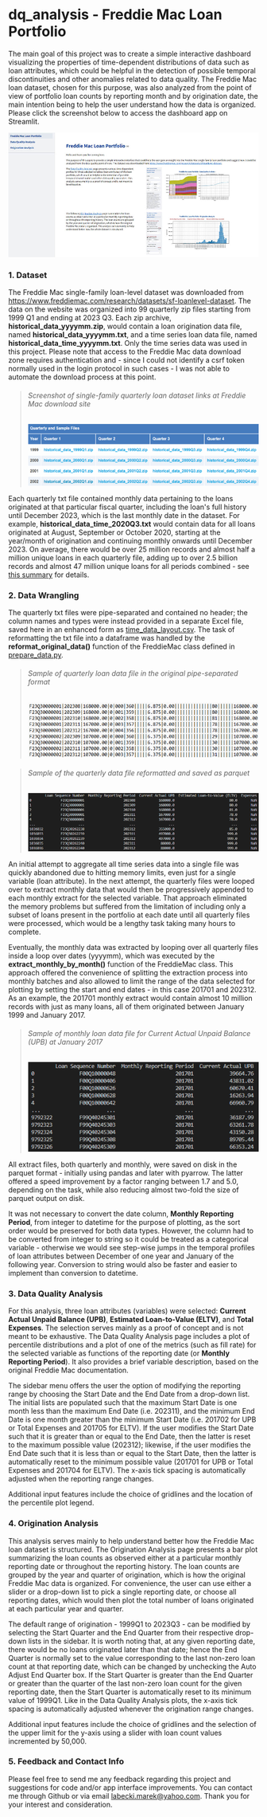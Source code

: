 # dq_analysis - Freddie Mac Loan Portfolio
The main goal of this project was to create a simple interactive dashboard visualizing the properties of time-dependent distributions of data such as loan attributes, which could be helpful in the detection of possible temporal discontinuities and other anomalies related to data quality. The Freddie Mac loan dataset, chosen for this purpose, was also analyzed from the point of view of portfolio loan counts by reporting month and by origination date, the main intention being to help the user understand how the data is organized. Please click the screenshot below to access the dashboard app on Streamlit.

[<img src='img/freddie_mac/Page0_FreddieMacLoanPortfolio_w1000.jpg'>](https://mlabecki-dq-analysis-srcfreddie-mac-loan-portfolio-1a4tv6.streamlit.app/)

### 1. Dataset
The Freddie Mac single-family loan-level dataset was downloaded from https://www.freddiemac.com/research/datasets/sf-loanlevel-dataset. The data on the website was organized into 99 quarterly zip files starting from 1999 Q1 and ending at 2023 Q3. Each zip archive, **historical_data_yyyymm.zip**, would contain a loan origination data file, named **historical_data_yyyymm.txt**, and a time series loan data file, named **historical_data_time_yyyymm.txt**. Only the time series data was used in this project. Please note that access to the Freddie Mac data download zone requires authentication and - since I could not identify a csrf token normally used in the login protocol in such cases - I was not able to automate the download process at this point.

> ###### Screenshot of single-family quarterly loan dataset links at Freddie Mac download site
> ![](img/freddie_mac/01_StandardDataSet_screenshot_600x160.png)

Each quarterly txt file contained monthly data pertaining to the loans originated at that particular fiscal quarter, including the loan's full history until December 2023, which is the last monthly date in the dataset. For example, **historical_data_time_2020Q3.txt** would contain data for all loans originated at August, September or October 2020, starting at the year/month of origination and continuing monthly onwards until December 2023. On average, there would be over 25 million records and almost half a million unique loans in each quarterly file, adding up to over 2.5 billion records and almost 47 million unique loans for all periods combined - see [<ins>this summary</ins>](data/freddie_mac/standard/summaries/Monthly_Performance_Dataset_Summary.csv) for details.

### 2. Data Wrangling
The quarterly txt files were pipe-separated and contained no header; the column names and types were instead provided in a separate Excel file, saved here in an enhanced form as [<ins>time_data_layout.csv</ins>](cfg/time_data_layout.csv). The task of reformatting the txt file into a dataframe was handled by the **reformat_original_data()** function of the FreddieMac class defined in [<ins>prepare_data.py</ins>](src/prepare_data.py). 

> ###### Sample of quarterly loan data file in the original pipe-separated format
> ![](img/freddie_mac/02_PipeSeparatedFile_screenshot.png)

> ###### Sample of the quarterly data file reformatted and saved as parquet
> ![](img/freddie_mac/03_ReformattedFile_screenshot.png)

An initial attempt to aggregate all time series data into a single file was quickly abandoned due to hitting memory limits, even just for a single variable (loan attribute). In the next attempt, the quarterly files were looped over to extract monthly data that would then be progressively appended to each monthly extract for the selected variable. That approach eliminated the memory problems but suffered from the limitation of including only a subset of loans present in the portfolio at each date until all quarterly files were processed, which would be a lengthy task taking many hours to complete. 

Eventually, the monthly data was extracted by looping over all quarterly files inside a loop over dates (yyyymm), which was executed by the **extract_monthly_by_month()** function of the FreddieMac class. This approach offered the convenience of splitting the extraction process into monthly batches and also allowed to limit the range of the data selected for plotting by setting the start and end dates - in this case 201701 and 202312. As an example, the 201701 monthly extract would contain almost 10 million records with just as many loans, all of them originated between January 1999 and January 2017.

> ###### Sample of monthly loan data file for Current Actual Unpaid Balance (UPB) at January 2017
> ![](img/freddie_mac/04_UPB_201701_File.png)

All extract files, both quarterly and monthly, were saved on disk in the parquet format - initially using pandas and later with pyarrow. The latter offered a speed improvement by a factor ranging between 1.7 and 5.0, depending on the task, while also reducing almost two-fold the size of parquet output on disk.

It was not necessary to convert the date column, **Monthly Reporting Period**, from integer to datetime for the purpose of plotting, as the sort order would be preserved for both data types. However, the column had to be converted from integer to string so it could be treated as a categorical variable - otherwise we would see step-wise jumps in the temporal profiles of loan attributes between December of one year and January of the following year. Conversion to string would also be faster and easier to implement than conversion to datetime.

### 3. Data Quality Analysis
For this analysis, three loan attributes (variables) were selected: **Current Actual Unpaid Balance (UPB)**, **Estimated Loan-to-Value (ELTV)**, and **Total Expenses**. The selection serves mainly as a proof of concept and is not meant to be exhaustive. The Data Quality Analysis page includes a plot of percentile distributions and a plot of one of the metrics (such as fill rate) for the selected variable as functions of the reporting date (or **Monthly Reporting Period**). It also provides a brief variable description, based on the original Freddie Mac documentation.

The sidebar menu offers the user the option of modifying the reporting range by choosing the Start Date and the End Date from a drop-down list. The initial lists are populated such that the maximum Start Date is one month less than the maximum End Date (i.e. 202311), and the minimum End Date is one month greater than the minimum Start Date (i.e. 201702 for UPB or Total Expenses and 201705 for ELTV). If the user modifies the Start Date such that it is greater than or equal to the End Date, then the latter is reset to the maximum possible value (202312); likewise, if the user modifies the End Date such that it is less than or equal to the Start Date, then the latter is automatically reset to the minimum possible value (201701 for UPB or Total Expenses and 201704 for ELTV). The x-axis tick spacing is automatically adjusted when the reporting range changes.

Additional input features include the choice of gridlines and the location of the percentile plot legend.

### 4. Origination Analysis
This analysis serves mainly to help understand better how the Freddie Mac loan dataset is structured. The Origination Analysis page presents a bar plot summarizing the loan counts as observed either at a particular monthly reporting date or throughout the reporting history. The loan counts are grouped by the year and quarter of origination, which is how the original Freddie Mac data is organized. For convenience, the user can use either a slider or a drop-down list to pick a single reporting date, or choose all reporting dates, which would then plot the total number of loans originated at each particular year and quarter. 

The default range of origination - 1999Q1 to 2023Q3 - can be modified by selecting the Start Quarter and the End Quarter from their respective drop-down lists in the sidebar. It is worth noting that, at any given reporting date, there would be no loans originated later than that date; hence the End Quarter is normally set to the value corresponding to the last non-zero loan count at that reporting date, which can be changed by unchecking the Auto Adjust End Quarter box. If the Start Quarter is greater than the End Quarter or greater than the quarter of the last non-zero loan count for the given reporting date, then the Start Quarter is automatically reset to its minimum value of 1999Q1. Like in the Data Quality Analysis plots, the x-axis tick spacing is automatically adjusted whenever the origination range changes.

Additional input features include the choice of gridlines and the selection of the upper limit for the y-axis using a slider with loan count values incremented by 50,000.

### 5. Feedback and Contact Info
Please feel free to send me any feedback regarding this project and suggestions for code and/or app interface improvements. You can contact me through Github or via email labecki.marek@yahoo.com. Thank you for your interest and consideration.
